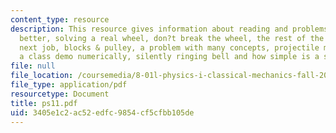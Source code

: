 ```yaml
---
content_type: resource
description: This resource gives information about reading and problems on is bigger
  better, solving a real wheel, don?t break the wheel, the rest of the problem, your
  next job, blocks & pulley, a problem with many concepts, projectile mystery, analyzing
  a class demo numerically, silently ringing bell and how simple is a simple pendulum.
file: null
file_location: /coursemedia/8-01l-physics-i-classical-mechanics-fall-2005/3405e1c2ac52edfc9854cf5cfbb105de_ps11.pdf
file_type: application/pdf
resourcetype: Document
title: ps11.pdf
uid: 3405e1c2-ac52-edfc-9854-cf5cfbb105de
---
```

